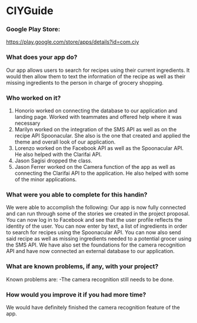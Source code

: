 # CIYGuide

### Google Play Store:
https://play.google.com/store/apps/details?id=com.ciy

### What does your app do?
Our app allows users to search for recipes using their current ingredients. It would then allow them to text the information of the recipe as well as their missing ingredients to the person in charge of grocery shopping.

### Who worked on it?
1. Honorio worked on connecting the database to our application and landing page.
   Worked with teammates and offered help where it was necessary
2. Marilyn worked on the integration of the SMS API as well as on the recipe API Spoonacular. She also is the one that created and applied the theme and overall look of our application.
3. Lorenzo worked on the Facebook API as well as the Spoonacular API. He also helped with the Clarifai API.
4. Jason Sagisi dropped the class.
5. Jason Ferrer worked on the Camera function of the app as well as connecting the Clarifai API to the application. He also helped with some of the minor applications.

### What were you able to complete for this handin?
We were able to accomplish the following:
Our app is now fully connected and can run through some of the stories we created in the project proposal. You can now log in to Facebook and see that the user profile reflects the identity of the user. You can now enter by text, a list of ingredients in order to search for recipes using the Spoonacular API. You can now also send said recipe as well as missing ingredients needed to a potential grocer using the SMS API. We have also set the foundations for the camera recognition API and have now connected an external database to our application.

### What are known problems, if any, with your project?
Known problems are:
  -The camera recognition still needs to be done.
  
### How would you improve it if you had more time?
We would have definitely finished the camera recognition feature of the app.


